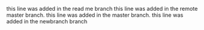 this line was added in the read me branch
this line was added in the remote master branch.
this line was added in the master branch.
this line was added in the newbranch branch

